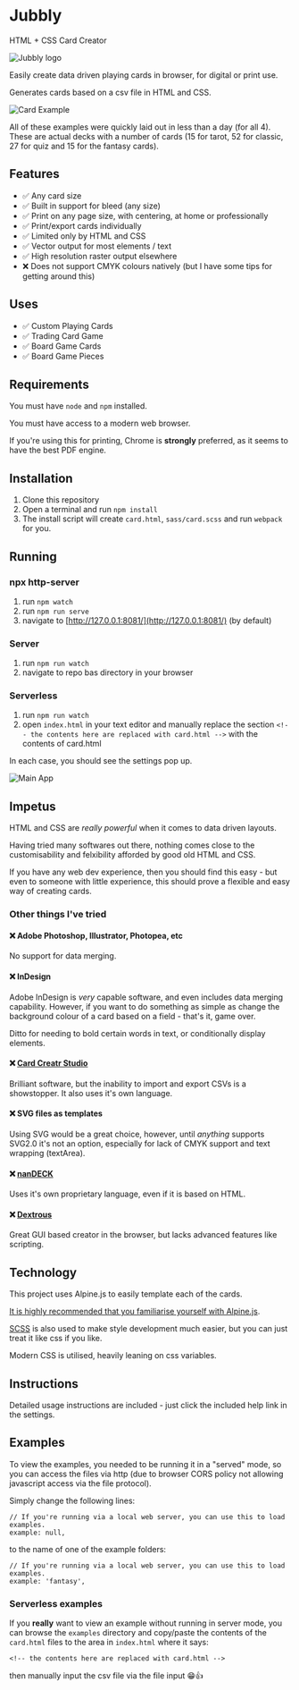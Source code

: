 # Jubbly

HTML + CSS Card Creator

![Jubbly logo](docs/im/icon_and_logotype-320.png)

Easily create data driven playing cards in browser, for digital or print use.

Generates cards based on a csv file in HTML and CSS.

![Card Example](docs/im/card-example.jpg)

All of these examples were quickly laid out in less than a day (for all 4). These are actual decks with a number of cards (15 for tarot, 52 for classic, 27 for quiz and 15 for the fantasy cards).

## Features

* ✅ Any card size
* ✅ Built in support for bleed (any size)
* ✅ Print on any page size, with centering, at home or professionally
* ✅ Print/export cards individually
* ✅ Limited only by HTML and CSS
* ✅ Vector output for most elements / text
* ✅ High resolution raster output elsewhere
* ❌ Does not support CMYK colours natively (but I have some tips for getting around this)

## Uses

* ✅ Custom Playing Cards
* ✅ Trading Card Game
* ✅ Board Game Cards
* ✅ Board Game Pieces

## Requirements

You must have ```node``` and ```npm``` installed.

You must have access to a modern web browser.

If you're using this for printing, Chrome is **strongly** preferred, as it seems to have the best PDF engine.

## Installation

1. Clone this repository
2. Open a terminal and run ```npm install```
3. The install script will create ```card.html```, ```sass/card.scss``` and run ```webpack``` for you.

## Running

### npx http-server

1. run ```npm watch```
2. run ```npm run serve```
3. navigate to [http://127.0.0.1:8081/](http://127.0.0.1:8081/) (by default)

### Server

1. run ```npm run watch```
2. navigate to repo bas directory in your browser

### Serverless

1. run ```npm run watch```
2. open ```index.html``` in your text editor and manually replace the section ```<!-- the contents here are replaced with card.html -->``` with the contents of card.html

In each case, you should see the settings pop up.

![Main App](docs/im/main-app.png)

## Impetus

HTML and CSS are *really powerful* when it comes to data driven layouts.

Having tried many softwares out there, nothing comes close to the customisability and felxibility afforded by good old HTML and CSS.

If you have any web dev experience, then you should find this easy - but even to someone with little experience, this should prove a flexible and easy way of creating cards.

### Other things I've tried

#### ❌ Adobe Photoshop, Illustrator, Photopea, etc

No support for data merging.

#### ❌ InDesign

Adobe InDesign is *very* capable software, and even includes data merging capability. However, if you want to do something as simple as change the background colour of a card based on a field - that's it, game over.

Ditto for needing to bold certain words in text, or conditionally display elements.

#### ❌ [Card Creatr Studio](https://cardcreatr.sffc.xyz/)

Brilliant software, but the inability to import and export CSVs is a showstopper. It also uses it's own language.

#### ❌ SVG files as templates

Using SVG would be a great choice, however, until *anything* supports SVG2.0 it's not an option, especially for lack of CMYK support and text wrapping (textArea).

#### ❌ [nanDECK](https://www.nandeck.com/)

Uses it's own proprietary language, even if it is based on HTML.

#### ❌ [Dextrous](https://www.dextrous.com.au/)

Great GUI based creator in the browser, but lacks advanced features like scripting.

## Technology

This project uses Alpine.js to easily template each of the cards.

[It is highly recommended that you familiarise yourself with Alpine.js](https://alpinejs.dev/start-here).

[SCSS](https://sass-lang.com/) is also used to make style development much easier, but you can just treat it like css if you like.

Modern CSS is utilised, heavily leaning on css variables.

## Instructions

Detailed usage instructions are included - just click the included help link in the settings.

## Examples

To view the examples, you needed to be running it in a "served" mode, so you can access the files via http (due to browser CORS policy not allowing javascript access via the file protocol).

Simply change the following lines:

```
// If you're running via a local web server, you can use this to load examples.
example: null,
```

to the name of one of the example folders:

```
// If you're running via a local web server, you can use this to load examples.
example: 'fantasy',
```

### Serverless examples

If you **really** want to view an example without running in server mode, you can browse the ```examples``` directory and copy/paste the contents of the ```card.html``` files to the area in ```index.html``` where it says:

```
<!-- the contents here are replaced with card.html -->
```

then manually input the csv file via the file input 😁👍